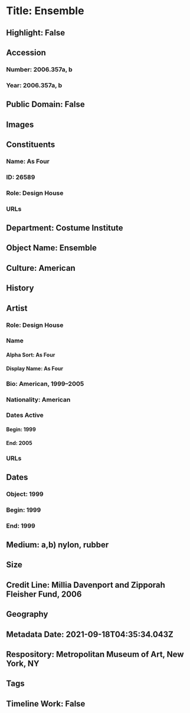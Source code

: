 # Title: Ensemble
## Highlight: False
## Accession
### Number: 2006.357a, b
### Year: 2006.357a, b
## Public Domain: False
## Images
## Constituents
### Name: As Four
### ID: 26589
### Role: Design House
### URLs
## Department: Costume Institute
## Object Name: Ensemble
## Culture: American
## History
## Artist
### Role: Design House
### Name
#### Alpha Sort: As Four
#### Display Name: As Four
### Bio: American, 1999–2005
### Nationality: American
### Dates Active
#### Begin: 1999
#### End: 2005
### URLs
## Dates
### Object: 1999
### Begin: 1999
### End: 1999
## Medium: a,b) nylon, rubber
## Size
## Credit Line: Millia Davenport and Zipporah Fleisher Fund, 2006
## Geography
## Metadata Date: 2021-09-18T04:35:34.043Z
## Respository: Metropolitan Museum of Art, New York, NY
## Tags
## Timeline Work: False